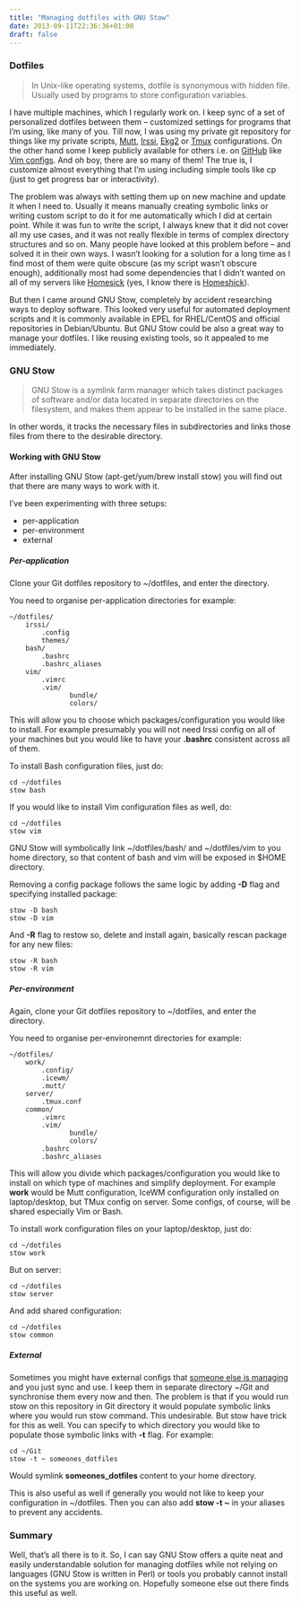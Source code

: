 ```yaml
---
title: "Managing dotfiles with GNU Stow"
date: 2013-09-11T22:36:36+01:00
draft: false
---
```


### Dotfiles

> In Unix-like operating systems, dotfile is synonymous with hidden file. Usually used by programs to store configuration variables.

I have multiple machines, which I regularly work on. I keep sync of a set of personalized dotfiles between them – customized settings for programs that I’m using, like many of you. Till now, I was using my private git repository for things like my private scripts, [Mutt](http://www.mutt.org/ "Mutt E-Mail Client"), [Irssi](http://www.irssi.org/ "Irssi IRC Client"), [Ekg2](http://ekg2.org/ "Ekg2 Multichat Client") or [Tmux](http://tmux.sourceforge.net/ "Tmux Terminal Multiplexer") configurations. On the other hand some I keep publicly available for others i.e. on [GitHub](https://github.com/taihen "GitHub Taihen") like [Vim configs](https://github.com/taihen/vimfiles). And oh boy, there are so many of them! The true is, I customize almost everything that I’m using including simple tools like cp (just to get progress bar or interactivity).

The problem was always with setting them up on new machine and update it when I need to. Usually it means manually creating symbolic links or writing custom script to do it for me automatically which I did at certain point. While it was fun to write the script, I always knew that it did not cover all my use cases, and it was not really flexible in terms of complex directory structures and so on. Many people have looked at this problem before – and solved it in their own ways. I wasn’t looking for a solution for a long time as I find most of them were quite obscure (as my script wasn’t obscure enough), additionally most had some dependencies that I didn’t wanted on all of my servers like [Homesick](https://github.com/technicalpickles/homesick "Homesick Git repository") (yes, I know there is [Homeshick](https://github.com/andsens/homeshick "Homeshick Git repository")).

But then I came around GNU Stow, completely by accident researching ways to deploy software. This looked very useful for automated deployment scripts and it is commonly available in EPEL for RHEL/CentOS and official repositories in Debian/Ubuntu. But GNU Stow could be also a great way to manage your dotfiles. I like reusing existing tools, so it appealed to me immediately.

### GNU Stow

> GNU Stow is a symlink farm manager which takes distinct packages of software and/or data located in separate directories on the filesystem, and makes them appear to be installed in the same place.

In other words, it tracks the necessary files in subdirectories and links those files from there to the desirable directory.

#### Working with GNU Stow

After installing GNU Stow (apt-get/yum/brew install stow) you will find out that there are many ways to work with it.

I’ve been experimenting with three setups:

-   per-application
-   per-environment
-   external

##### Per-application

Clone your Git dotfiles repository to ~/dotfiles, and enter the directory.

You need to organise per-application directories for example:

```
~/dotfiles/
    irssi/
        .config
        themes/
    bash/
        .bashrc
        .bashrc_aliases
    vim/
        .vimrc
        .vim/
               bundle/
               colors/
```

This will allow you to choose which packages/configuration you would like to install. For example presumably you will not need Irssi config on all of your machines but you would like to have your **.bashrc** consistent across all of them.

To install Bash configuration files, just do:

```
cd ~/dotfiles
stow bash
```

If you would like to install Vim configuration files as well, do:

```
cd ~/dotfiles
stow vim
```

GNU Stow will symbolically link ~/dotfiles/bash/ and ~/dotfiles/vim to you home directory, so that content of bash and vim will be exposed in $HOME directory.

Removing a config package follows the same logic by adding **\-D** flag and specifying installed package:

```
stow -D bash
stow -D vim
```

And **\-R** flag to restow so, delete and install again, basically rescan package for any new files:

```
stow -R bash
stow -R vim
```

##### Per-environment

Again, clone your Git dotfiles repository to ~/dotfiles, and enter the directory.

You need to organise per-environemnt directories for example:

```
~/dotfiles/
    work/
        .config/
        .icewm/
        .mutt/
    server/
        .tmux.conf
    common/
        .vimrc
        .vim/
               bundle/
               colors/
        .bashrc
        .bashrc_aliases
```

This will allow you divide which packages/configuration you would like to install on which type of machines and simplify deployment. For example **work** would be Mutt configuration, IceWM configuration only installed on laptop/desktop, but TMux config on server. Some configs, of course, will be shared especially Vim or Bash.

To install work configuration files on your laptop/desktop, just do:

```
cd ~/dotfiles
stow work
```

But on server:

```
cd ~/dotfiles
stow server
```

And add shared configuration:

```
cd ~/dotfiles
stow common
```

##### External

Sometimes you might have external configs that [someone else is managing](http://dotfiles.github.io/ "GitHub dotfiles") and you just sync and use. I keep them in separate directory ~/Git and synchronise them every now and then. The problem is that if you would run stow on this repository in Git directory it would populate symbolic links where you would run stow command. This undesirable. But stow have trick for this as well. You can specify to which directory you would like to populate those symbolic links with **\-t** flag. For example:

```
cd ~/Git
stow -t ~ someones_dotfiles
```

Would symlink **someones\_dotfiles** content to your home directory.

This is also useful as well if generally you would not like to keep your configuration in ~/dotfiles. Then you can also add **stow -t ~** in your aliases to prevent any accidents.

### Summary

Well, that’s all there is to it. So, I can say GNU Stow offers a quite neat and easily understandable solution for managing dotfiles while not relying on languages (GNU Stow is written in Perl) or tools you probably cannot install on the systems you are working on. Hopefully someone else out there finds this useful as well.

